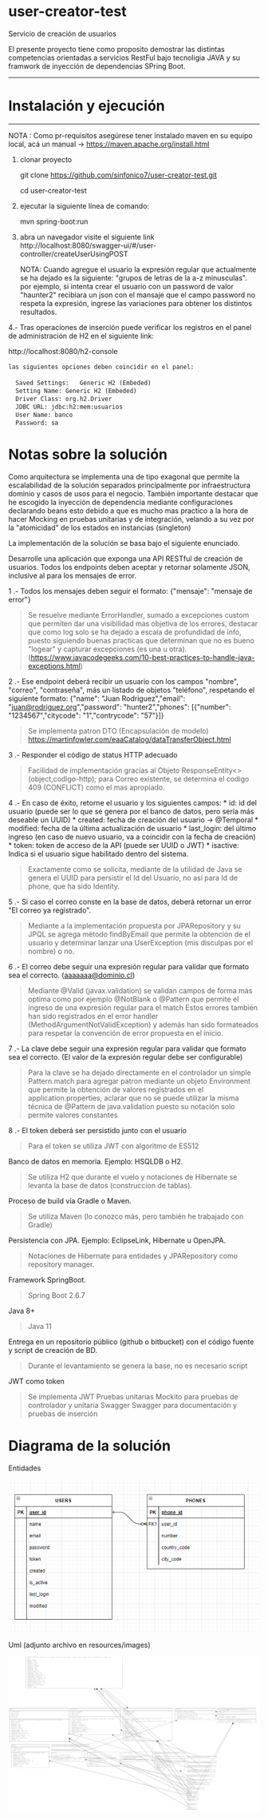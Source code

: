 # user-creator-test
Servicio de creación de usuarios

El presente proyecto tiene como proposito demostrar las distintas competencias orientadas a servicios RestFul bajo tecnoligia JAVA y su framwork de inyección de dependencias SPring Boot.

*********************************************************************
# Instalación y ejecución
********************************************************************* 

NOTA : Como pr-requisitos asegúrese  tener instalado maven en su equipo local, acá un manual -> https://maven.apache.org/install.html

1. clonar proyecto
    
    git clone https://github.com/sinfonico7/user-creator-test.git
    
    cd user-creator-test

2. ejecutar la siguiente línea de comando:
    
    mvn spring-boot:run
   
3. abra un navegador visite el siguiente link
   http://localhost:8080/swagger-ui/#/user-controller/createUserUsingPOST
   
   NOTA: Cuando agregue el usuario la expresión regular que actualmente se ha dejado es la siguiente: "grupos de letras de la a-z minusculas".
   por ejemplo, si intenta crear el usuario con un password de valor "haunter2" recibiara un json con el mansaje que el campo password no respeta la expresión,
   ingrese las variaciones para obtener los distintos resultados.

4.- Tras operaciones de inserción puede verificar los registros en el panel de administración de H2 en el siguiente link:
      
   http://localhost:8080/h2-console
    
    las siguientes opciones deben coincidir en el panel:
      
      Saved Settings:	Generic H2 (Embeded)
      Setting Name: Generic H2 (Embeded)
      Driver Class: org.h2.Driver
      JDBC URL: jdbc:h2:mem:usuarios
      User Name: banco
      Password: sa
    

  # Notas sobre la solución
  Como arquitectura se implementa una de tipo exagonal que permite
  la escalabilidad de la solución separados principalmente por infraestructura
  dominio y casos de usos para el negocio. También importante destacar que
  he escogido la inyección de dependencia mediante configuraciones declarando beans
  esto debido a que es mucho mas practico a la hora de hacer Mocking en pruebas unitarias
  y de integración, velando a su vez por la "atomicidad" de los estados en instancias (singleton)
  


La implementación de la solución se basa bajo el siguiente enunciado.

Desarrolle una aplicación que exponga una API RESTful de creación de usuarios.
Todos los endpoints deben aceptar y retornar solamente JSON, inclusive al para los mensajes de
error.



1 .- Todos los mensajes deben seguir el formato: {"mensaje": "mensaje de error"}

> Se resuelve mediante ErrorHandler, sumado a excepciones custom que permiten dar una visibilidad mas objetiva de los errores, destacar que como log solo se ha dejado
> a escala de profundidad de info, puesto siguiendo buenas practicas que determinan que no es bueno "logear" y capturar excepciones (es una u otra).
> (https://www.javacodegeeks.com/10-best-practices-to-handle-java-exceptions.html)

2 .- Ese endpoint deberá recibir un usuario con los campos "nombre", "correo", "contraseña", más un listado de objetos "teléfono", respetando el siguiente formato:
  {"name": "Juan Rodriguez","email": "juan@rodriguez.org","password": "hunter2","phones": [{"number": "1234567","citycode": "1","contrycode": "57"}]}
  
  > Se implementa patron DTO (Encapsulación de modelo) https://martinfowler.com/eaaCatalog/dataTransferObject.html
    
3 .- Responder el código de status HTTP adecuado

  > Facilidad de implementación gracias al Objeto ResponseEntity<>(object,codigo-http);
  > para Correo existente, se determina el codigo 409 (CONFLICT) como el mas apropiado.

4 .- En caso de éxito, retorne el usuario y los siguientes campos: 
      * id: id del usuario (puede ser lo que se genera por el banco de datos, pero sería más deseable un UUID)
      * created: fecha de creación del usuario -> @Temporal
      * modified: fecha de la última actualización de usuario
      * last_login: del último ingreso (en caso de nuevo usuario, va a coincidir con la fecha de creación)
      * token: token de acceso de la API (puede ser UUID o JWT)
      * isactive: Indica si el usuario sigue habilitado dentro del sistema.
  
  > Exactamente como se solicita, mediante de la utilidad de Java se genera el UUID para persistir el Id del Usuario, no así para Id de phone, que ha sido Identity. 

5 .- Si caso el correo conste en la base de datos, deberá retornar un error "El correo ya registrado".

  > Mediante a la implementación propuesta por JPARepository y su JPQL se agrega método findByEmail que permite la obtención de el usuario y determinar lanzar una UserException (mis disculpas por el nombre) o no.

6 .- El correo debe seguir una expresión regular para validar que formato sea el correcto. (aaaaaaa@dominio.cl)

  > Mediante @Valid (javax.validation) se validan campos de forma más optima como por ejemplo @NotBlank o @Pattern que permite el ingreso de una expresión regular para el match
  > Estos errores también han sido registrados en el error handler (MethodArgumentNotValidException) y además han sido formateados para respetar la convención de error propuesta en el inicio.

7 .- La clave debe seguir una expresión regular para validar que formato sea el correcto. (El valor de la expresión regular debe ser configurable)
  
  > Para la clave se ha dejado directamente en el controlador un simple Pattern.match para agregar patron mediante un objeto Environment que permite la obtención de valores
  > registrados en el application.properties, aclarar que no se puede utilizar la misma técnica de @Pattern de java.validation puesto su notación solo permite valores constantes 

8 .- El token deberá ser persistido junto con el usuario
  > Para el token se utiliza JWT con algoritmo de ES512

Banco de datos en memoria. Ejemplo: HSQLDB o H2.
  
  > Se utiliza H2 que durante el vuelo y notaciones de Hibernate se levanta la base de datos (construccion de tablas). 

Proceso de build vía Gradle o Maven.
  
  > Se utiliza Maven (lo conozco más, pero también he trabajado con Gradle)

Persistencia con JPA. Ejemplo: EclipseLink, Hibernate u OpenJPA.
  
  > Notaciones de Hibernate para entidades y JPARepository como repository manager.

Framework SpringBoot.
  
  > Spring Boot 2.6.7

Java 8+
  
  > Java 11 

Entrega en un repositorio público (github o bitbucket) con el código fuente y script de creación de BD.
  
  > Durante el levantamiento se genera la base, no es necesario script

JWT como token
  > Se implementa JWT
Pruebas unitarias
  > Mockito para pruebas de controlador y unitaria
Swagger
  > Swagger para documentación y pruebas de inserción

# Diagrama de la solución
Entidades

![github-small](https://github.com/sinfonico7/user-creator-test/blob/main/src/main/resources/images/entitydiagram.png)

Uml (adjunto archivo en resources/images)

![github-small](https://github.com/sinfonico7/user-creator-test/blob/main/src/main/resources/images/uml2.png)